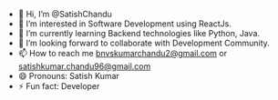 - 👋 Hi, I’m @SatishChandu
- 👀 I’m interested in Software Development using ReactJs.
- 🌱 I’m currently learning Backend technologies like Python, Java.
- 💞️ I’m looking forward to collaborate with Development Community.
- 📫 How to reach me bnvskumarchandu2@gmail.com or satishkumar.chandu96@gmail.com
- 😄 Pronouns: Satish Kumar
- ⚡ Fun fact: Developer

<!---
SatishChandu/SatishChandu is a ✨ special ✨ repository because its `README.md` (this file) appears on your GitHub profile.
You can click the Preview link to take a look at your changes.
--->
